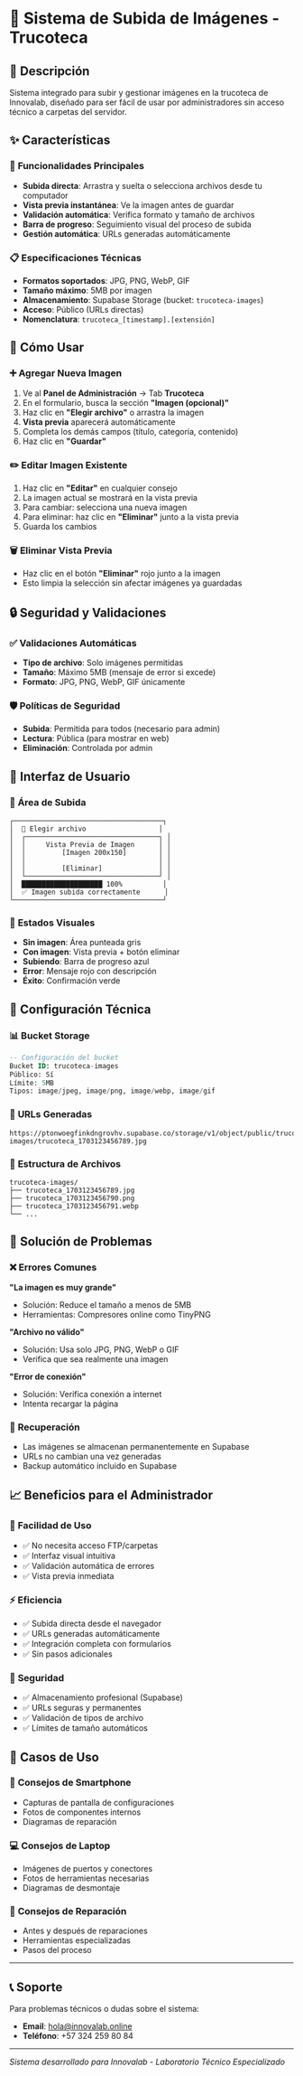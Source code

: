 # 📸 Sistema de Subida de Imágenes - Trucoteca

## 🎯 Descripción
Sistema integrado para subir y gestionar imágenes en la trucoteca de Innovalab, diseñado para ser fácil de usar por administradores sin acceso técnico a carpetas del servidor.

## ✨ Características

### 🔧 **Funcionalidades Principales**
- **Subida directa**: Arrastra y suelta o selecciona archivos desde tu computador
- **Vista previa instantánea**: Ve la imagen antes de guardar
- **Validación automática**: Verifica formato y tamaño de archivos
- **Barra de progreso**: Seguimiento visual del proceso de subida
- **Gestión automática**: URLs generadas automáticamente

### 📋 **Especificaciones Técnicas**
- **Formatos soportados**: JPG, PNG, WebP, GIF
- **Tamaño máximo**: 5MB por imagen
- **Almacenamiento**: Supabase Storage (bucket: `trucoteca-images`)
- **Acceso**: Público (URLs directas)
- **Nomenclatura**: `trucoteca_[timestamp].[extensión]`

## 🚀 Cómo Usar

### ➕ **Agregar Nueva Imagen**
1. Ve al **Panel de Administración** → Tab **Trucoteca**
2. En el formulario, busca la sección **"Imagen (opcional)"**
3. Haz clic en **"Elegir archivo"** o arrastra la imagen
4. **Vista previa** aparecerá automáticamente
5. Completa los demás campos (título, categoría, contenido)
6. Haz clic en **"Guardar"**

### ✏️ **Editar Imagen Existente**
1. Haz clic en **"Editar"** en cualquier consejo
2. La imagen actual se mostrará en la vista previa
3. Para cambiar: selecciona una nueva imagen
4. Para eliminar: haz clic en **"Eliminar"** junto a la vista previa
5. Guarda los cambios

### 🗑️ **Eliminar Vista Previa**
- Haz clic en el botón **"Eliminar"** rojo junto a la imagen
- Esto limpia la selección sin afectar imágenes ya guardadas

## 🔒 Seguridad y Validaciones

### ✅ **Validaciones Automáticas**
- **Tipo de archivo**: Solo imágenes permitidas
- **Tamaño**: Máximo 5MB (mensaje de error si excede)
- **Formato**: JPG, PNG, WebP, GIF únicamente

### 🛡️ **Políticas de Seguridad**
- **Subida**: Permitida para todos (necesario para admin)
- **Lectura**: Pública (para mostrar en web)
- **Eliminación**: Controlada por admin

## 🎨 Interfaz de Usuario

### 📱 **Área de Subida**
```
┌─────────────────────────────────────┐
│  📁 Elegir archivo                  │
│  ┌─────────────────────────────────┐ │
│  │     Vista Previa de Imagen      │ │
│  │         [Imagen 200x150]        │ │
│  │                                 │ │
│  │         [Eliminar]              │ │
│  └─────────────────────────────────┘ │
│  ████████████████████ 100%          │
│  ✅ Imagen subida correctamente      │
└─────────────────────────────────────┘
```

### 🎯 **Estados Visuales**
- **Sin imagen**: Área punteada gris
- **Con imagen**: Vista previa + botón eliminar
- **Subiendo**: Barra de progreso azul
- **Error**: Mensaje rojo con descripción
- **Éxito**: Confirmación verde

## 🔧 Configuración Técnica

### 📊 **Bucket Storage**
```sql
-- Configuración del bucket
Bucket ID: trucoteca-images
Público: Sí
Límite: 5MB
Tipos: image/jpeg, image/png, image/webp, image/gif
```

### 🔗 **URLs Generadas**
```
https://ptonwoegfinkdngrovhv.supabase.co/storage/v1/object/public/trucoteca-images/trucoteca_1703123456789.jpg
```

### 📝 **Estructura de Archivos**
```
trucoteca-images/
├── trucoteca_1703123456789.jpg
├── trucoteca_1703123456790.png
├── trucoteca_1703123456791.webp
└── ...
```

## 🚨 Solución de Problemas

### ❌ **Errores Comunes**

**"La imagen es muy grande"**
- Solución: Reduce el tamaño a menos de 5MB
- Herramientas: Compresores online como TinyPNG

**"Archivo no válido"**
- Solución: Usa solo JPG, PNG, WebP o GIF
- Verifica que sea realmente una imagen

**"Error de conexión"**
- Solución: Verifica conexión a internet
- Intenta recargar la página

### 🔄 **Recuperación**
- Las imágenes se almacenan permanentemente en Supabase
- URLs no cambian una vez generadas
- Backup automático incluido en Supabase

## 📈 Beneficios para el Administrador

### 👤 **Facilidad de Uso**
- ✅ No necesita acceso FTP/carpetas
- ✅ Interfaz visual intuitiva
- ✅ Validación automática de errores
- ✅ Vista previa inmediata

### ⚡ **Eficiencia**
- ✅ Subida directa desde el navegador
- ✅ URLs generadas automáticamente
- ✅ Integración completa con formularios
- ✅ Sin pasos adicionales

### 🔐 **Seguridad**
- ✅ Almacenamiento profesional (Supabase)
- ✅ URLs seguras y permanentes
- ✅ Validación de tipos de archivo
- ✅ Límites de tamaño automáticos

## 🎯 Casos de Uso

### 📱 **Consejos de Smartphone**
- Capturas de pantalla de configuraciones
- Fotos de componentes internos
- Diagramas de reparación

### 💻 **Consejos de Laptop**
- Imágenes de puertos y conectores
- Fotos de herramientas necesarias
- Diagramas de desmontaje

### 🔧 **Consejos de Reparación**
- Antes y después de reparaciones
- Herramientas especializadas
- Pasos del proceso

---

## 📞 Soporte
Para problemas técnicos o dudas sobre el sistema:
- **Email**: hola@innovalab.online
- **Teléfono**: +57 324 259 80 84

---
*Sistema desarrollado para Innovalab - Laboratorio Técnico Especializado* 